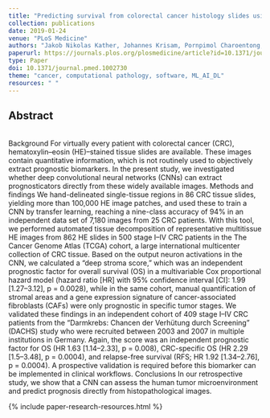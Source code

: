 ```yaml
---
title: "Predicting survival from colorectal cancer histology slides using deep learning A retrospective multicenter study"
collection: publications
date: 2019-01-24
venue: "PLoS Medicine"
authors: "Jakob Nikolas Kather, Johannes Krisam, Pornpimol Charoentong, Tom Luedde, Esther Herpel, Cleo-Aron Weis,  Timo Gaiser, Alexander Marx, Nektarios A. Valous, Dyke Ferber,  Lina Jansen, Constantino Carlos Reyes-Aldasoro,  Inka Zörnig, Dirk Jäger,  Hermann Brenner,  Jenny Chang-Claude, Michael Hoffmeister,  Niels Halama"
paperurl: https://journals.plos.org/plosmedicine/article?id=10.1371/journal.pmed.1002730
type: Paper
doi: 10.1371/journal.pmed.1002730
theme: "cancer, computational pathology, software, ML_AI_DL"
resources: " "
---
```



<h2> Abstract </h2>  <br> Background For virtually every patient with colorectal cancer (CRC), hematoxylin–eosin (HE)–stained tissue slides are available. These images contain quantitative information, which is not routinely used to objectively extract prognostic biomarkers. In the present study, we investigated whether deep convolutional neural networks (CNNs) can extract prognosticators directly from these widely available images. Methods and findings We hand-delineated single-tissue regions in 86 CRC tissue slides, yielding more than 100,000 HE image patches, and used these to train a CNN by transfer learning, reaching a nine-class accuracy of 94% in an independent data set of 7,180 images from 25 CRC patients. With this tool, we performed automated tissue decomposition of representative multitissue HE images from 862 HE slides in 500 stage I–IV CRC patients in the The Cancer Genome Atlas (TCGA) cohort, a large international multicenter collection of CRC tissue. Based on the output neuron activations in the CNN, we calculated a “deep stroma score,” which was an independent prognostic factor for overall survival (OS) in a multivariable Cox proportional hazard model (hazard ratio [HR] with 95% confidence interval [CI]: 1.99 [1.27–3.12], p = 0.0028), while in the same cohort, manual quantification of stromal areas and a gene expression signature of cancer-associated fibroblasts (CAFs) were only prognostic in specific tumor stages. We validated these findings in an independent cohort of 409 stage I–IV CRC patients from the “Darmkrebs: Chancen der Verhütung durch Screening” (DACHS) study who were recruited between 2003 and 2007 in multiple institutions in Germany. Again, the score was an independent prognostic factor for OS (HR 1.63 [1.14–2.33], p = 0.008), CRC-specific OS (HR 2.29 [1.5–3.48], p = 0.0004), and relapse-free survival (RFS; HR 1.92 [1.34–2.76], p = 0.0004). A prospective validation is required before this biomarker can be implemented in clinical workflows. Conclusions In our retrospective study, we show that a CNN can assess the human tumor microenvironment and predict prognosis directly from histopathological images.

{% include paper-research-resources.html %}

